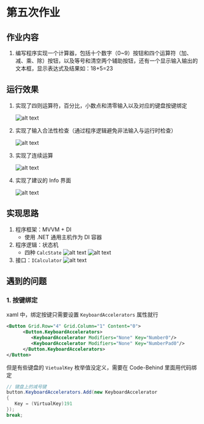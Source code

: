 # 第五次作业

## 作业内容

1. 编写程序实现一个计算器，包括十个数字（0~9）按钮和四个运算符（加、减、乘、除）按钮，以及等号和清空两个辅助按钮，还有一个显示输入输出的文本框，显示表达式及结果如：18+5=23

## 运行效果

1. 实现了四则运算符，百分比，小数点和清零输入以及对应的键盘按键绑定

   ![alt text](HW05_od9HcGmX0I.gif)
2. 实现了输入合法性检查（通过程序逻辑避免非法输入与运行时检查）

   ![alt text](HW05_VNq1C9oQ9B.gif)
3. 实现了连续运算

   ![alt text](HW05_TDiwYGE0o5.gif)
4. 实现了建议的 Info 界面

   ![alt text](image-3.png)

## 实现思路

1. 程序框架：MVVM + DI
   - 使用 .NET 通用主机作为 DI 容器
2. 程序逻辑：状态机
   - 四种 `CalcState`
     ![alt text](image-2.png)
     ![alt text](image.png)
3. 接口：`ICalculator`
   ![alt text](image-1.png)

## 遇到的问题

### 1. 按键绑定

xaml 中，绑定按键只需要设置 `KeyboardAccelerators` 属性就行

``` xml
<Button Grid.Row="4" Grid.Column="1" Content="0">
      <Button.KeyboardAccelerators>
         <KeyboardAccelerator Modifiers="None" Key="Number0"/>
         <KeyboardAccelerator Modifiers="None" Key="NumberPad0"/>
      </Button.KeyboardAccelerators>
</Button>
```

但是有些键盘的 `VietualKey` 枚举值没定义，需要在 Code-Behind 里面用代码绑定

``` cs
// 键盘上的减号键
button.KeyboardAccelerators.Add(new KeyboardAccelerator
{
   Key = (VirtualKey)191
});
break;
```
